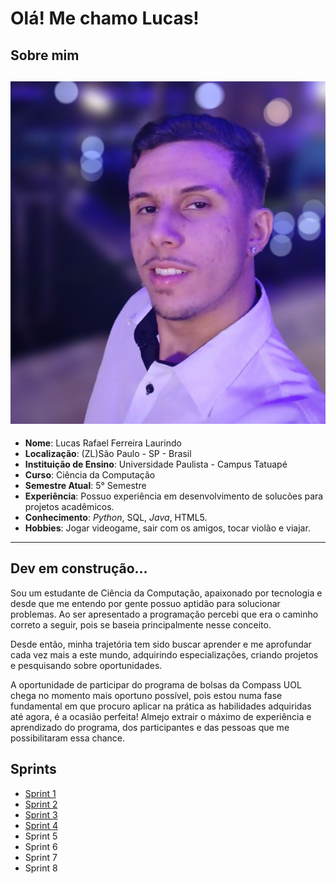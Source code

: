 # Olá! Me chamo Lucas!

## Sobre mim
![FotoApresentacao](./Imagens/FotoApresentacao.jpg)
---

* **Nome**: Lucas Rafael Ferreira Laurindo
* **Localização**: (ZL)São Paulo - SP - Brasil
* **Instituição de Ensino**: Universidade Paulista - Campus Tatuapé
* **Curso**: Ciência  da Computação
* **Semestre Atual**: 5° Semestre
* **Experiência**: Possuo experiência em desenvolvimento de solucões para projetos acadêmicos.
* **Conhecimento**: *Python*, SQL, *Java*, HTML5.
* **Hobbies**: Jogar videogame, sair com os amigos, tocar violão e viajar.
---
## Dev em construção...
Sou um estudante de Ciência da Computação, apaixonado por tecnologia e desde que me entendo por gente possuo aptidão para solucionar problemas. 
Ao ser apresentado a programação percebi que era o caminho correto a seguir, pois se baseia principalmente nesse conceito.

Desde então, minha trajetória tem sido buscar aprender e me aprofundar cada vez mais a este mundo, adquirindo especializações, criando projetos e pesquisando sobre oportunidades. 

A oportunidade de participar do programa de bolsas da Compass UOL chega no momento
mais oportuno possível, pois estou numa fase fundamental em que procuro aplicar na prática as habilidades adquiridas até agora, é a ocasião perfeita! Almejo extrair o máximo de experiência e aprendizado do programa, dos participantes e das pessoas que me possibilitaram essa chance.
## Sprints

* [Sprint 1](./Sprint%201/)
* [Sprint 2](./Sprint%202/)
* [Sprint 3](./Sprint%203/)
* [Sprint 4](./Sprint%204/)
* Sprint 5
* Sprint 6
* Sprint 7
* Sprint 8
